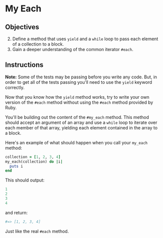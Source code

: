 # My Each

## Objectives

2. Define a method that uses `yield` and a `while` loop to pass each element of a collection to a block. 
3. Gain a deeper understanding of the common iterator `#each`.

## Instructions

**Note:** Some of the tests may be passing before you write any code. But, in order to get all of the tests passing you'll need to use the `yield` keyword correctly. 

Now that you know how the `yield` method works, try to write your own version of the `#each` method without using the `#each` method provided by Ruby. 

You'll be building out the content of the `#my_each` method. This method should accept an argument of an array and use a `while` loop to iterate over each member of that array, yielding each element contained in the array to a block. 

Here's an example of what should happen when you call your `my_each` method:

```ruby
collection = [1, 2, 3, 4]
my_each(collection) do |i|
  puts i
end
```

This should output: 

```ruby
1
2
3
4
```

and return:

```ruby
#=> [1, 2, 3, 4]
```

Just like the real `#each` method.
